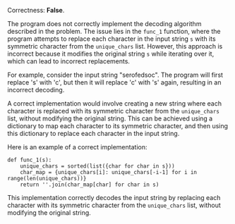 Correctness: **False**.

The program does not correctly implement the decoding algorithm described in the problem. The issue lies in the `func_1` function, where the program attempts to replace each character in the input string `s` with its symmetric character from the `unique_chars` list. However, this approach is incorrect because it modifies the original string `s` while iterating over it, which can lead to incorrect replacements.

For example, consider the input string "serofedsoc". The program will first replace 's' with 'c', but then it will replace 'c' with 's' again, resulting in an incorrect decoding.

A correct implementation would involve creating a new string where each character is replaced with its symmetric character from the `unique_chars` list, without modifying the original string. This can be achieved using a dictionary to map each character to its symmetric character, and then using this dictionary to replace each character in the input string.

Here is an example of a correct implementation:
```
def func_1(s):
    unique_chars = sorted(list({char for char in s}))
    char_map = {unique_chars[i]: unique_chars[-i-1] for i in range(len(unique_chars))}
    return ''.join(char_map[char] for char in s)
```
This implementation correctly decodes the input string by replacing each character with its symmetric character from the `unique_chars` list, without modifying the original string.